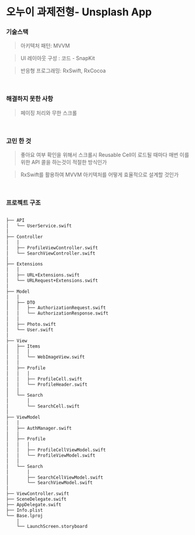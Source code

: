 # 오누이 과제전형- Unsplash App

### 기술스택 
> 아키텍처 패턴: MVVM

> UI 레이아웃 구성 : 코드 - SnapKit

> 반응형 프로그래밍: RxSwift, RxCocoa

<br>

### 해결하지 못한 사항
> 페이징 처리와 무한 스크롤


<br>

### 고민 한 것
> 좋아요 여부 확인을 위해서 스크롤시 Reusable Cell이 로드될 때마다 매번 이를 위한 API 콜을 하는것이 적절한 방식인가

> RxSwift를 활용하여 MVVM 아키텍처를 어떻게 효율적으로 설계할 것인가

<br>

### 프로젝트 구조

```bash

├── API
│   └── UserService.swift
│
├── Controller
│   │
│   ├── ProfileViewController.swift
│   └── SearchViewController.swift
│
├── Extensions
│   │
│   ├── URL+Extensions.swift
│   └── URLRequest+Extensions.swift
│
├── Model
│   │ 
│   ├── DTO
│   │   ├── AuthorizationRequest.swift
│   │   └── AuthorizationResponse.swift
│   │
│   ├── Photo.swift
│   └── User.swift
│
├── View
│   ├── Items
│   │   │
│   │   └── WebImageView.swift
│   │
│   ├── Profile
│   │   │
│   │   ├── ProfileCell.swift
│   │   └── ProfileHeader.swift
│   │
│   └── Search
│       │
│       └── SearchCell.swift
│
├── ViewModel
│   │
│   ├── AuthManager.swift
│   │
│   ├── Profile
│   │   │
│   │   ├── ProfileCellViewModel.swift
│   │   └── ProfileViewModel.swift
│   │
│   └── Search
│       │
│       ├── SearchCellViewModel.swift
│       └── SearchViewModel.swift
│
├── ViewController.swift
├── SceneDelegate.swift
├── AppDelegate.swift
├── Info.plist
└── Base.lproj
    │
    └── LaunchScreen.storyboard
```